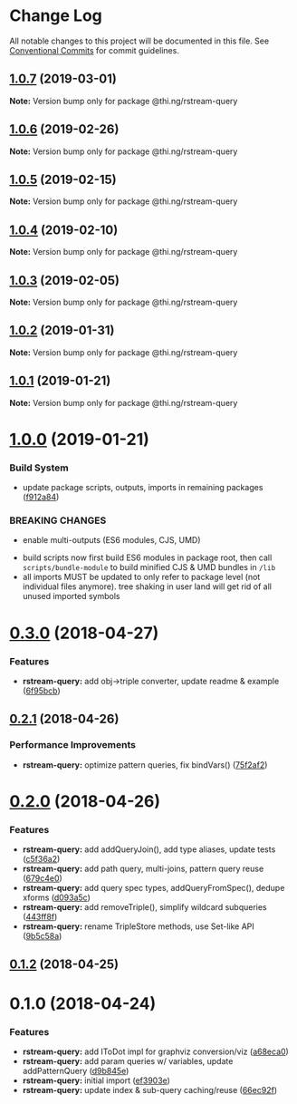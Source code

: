 # Change Log

All notable changes to this project will be documented in this file.
See [Conventional Commits](https://conventionalcommits.org) for commit guidelines.

## [1.0.7](https://github.com/thi-ng/umbrella/compare/@thi.ng/rstream-query@1.0.6...@thi.ng/rstream-query@1.0.7) (2019-03-01)

**Note:** Version bump only for package @thi.ng/rstream-query





## [1.0.6](https://github.com/thi-ng/umbrella/compare/@thi.ng/rstream-query@1.0.5...@thi.ng/rstream-query@1.0.6) (2019-02-26)

**Note:** Version bump only for package @thi.ng/rstream-query





## [1.0.5](https://github.com/thi-ng/umbrella/compare/@thi.ng/rstream-query@1.0.4...@thi.ng/rstream-query@1.0.5) (2019-02-15)

**Note:** Version bump only for package @thi.ng/rstream-query





## [1.0.4](https://github.com/thi-ng/umbrella/compare/@thi.ng/rstream-query@1.0.3...@thi.ng/rstream-query@1.0.4) (2019-02-10)

**Note:** Version bump only for package @thi.ng/rstream-query





## [1.0.3](https://github.com/thi-ng/umbrella/compare/@thi.ng/rstream-query@1.0.2...@thi.ng/rstream-query@1.0.3) (2019-02-05)

**Note:** Version bump only for package @thi.ng/rstream-query





## [1.0.2](https://github.com/thi-ng/umbrella/compare/@thi.ng/rstream-query@1.0.1...@thi.ng/rstream-query@1.0.2) (2019-01-31)

**Note:** Version bump only for package @thi.ng/rstream-query





## [1.0.1](https://github.com/thi-ng/umbrella/compare/@thi.ng/rstream-query@1.0.0...@thi.ng/rstream-query@1.0.1) (2019-01-21)

**Note:** Version bump only for package @thi.ng/rstream-query





# [1.0.0](https://github.com/thi-ng/umbrella/compare/@thi.ng/rstream-query@0.3.63...@thi.ng/rstream-query@1.0.0) (2019-01-21)


### Build System

* update package scripts, outputs, imports in remaining packages ([f912a84](https://github.com/thi-ng/umbrella/commit/f912a84))


### BREAKING CHANGES

* enable multi-outputs (ES6 modules, CJS, UMD)

- build scripts now first build ES6 modules in package root, then call
  `scripts/bundle-module` to build minified CJS & UMD bundles in `/lib`
- all imports MUST be updated to only refer to package level
  (not individual files anymore). tree shaking in user land will get rid of
  all unused imported symbols


<a name="0.3.0"></a>
# [0.3.0](https://github.com/thi-ng/umbrella/compare/@thi.ng/rstream-query@0.2.2...@thi.ng/rstream-query@0.3.0) (2018-04-27)


### Features

* **rstream-query:** add obj->triple converter, update readme & example ([6f95bcb](https://github.com/thi-ng/umbrella/commit/6f95bcb))


<a name="0.2.1"></a>
## [0.2.1](https://github.com/thi-ng/umbrella/compare/@thi.ng/rstream-query@0.2.0...@thi.ng/rstream-query@0.2.1) (2018-04-26)


### Performance Improvements

* **rstream-query:** optimize pattern queries, fix bindVars() ([75f2af2](https://github.com/thi-ng/umbrella/commit/75f2af2))


<a name="0.2.0"></a>
# [0.2.0](https://github.com/thi-ng/umbrella/compare/@thi.ng/rstream-query@0.1.2...@thi.ng/rstream-query@0.2.0) (2018-04-26)


### Features

* **rstream-query:** add addQueryJoin(), add type aliases, update tests ([c5f36a2](https://github.com/thi-ng/umbrella/commit/c5f36a2))
* **rstream-query:** add path query, multi-joins, pattern query reuse ([679c4e0](https://github.com/thi-ng/umbrella/commit/679c4e0))
* **rstream-query:** add query spec types, addQueryFromSpec(), dedupe xforms ([d093a5c](https://github.com/thi-ng/umbrella/commit/d093a5c))
* **rstream-query:** add removeTriple(), simplify wildcard subqueries ([443ff8f](https://github.com/thi-ng/umbrella/commit/443ff8f))
* **rstream-query:** rename TripleStore methods, use Set-like API ([9b5c58a](https://github.com/thi-ng/umbrella/commit/9b5c58a))


<a name="0.1.2"></a>
## [0.1.2](https://github.com/thi-ng/umbrella/compare/@thi.ng/rstream-query@0.1.1...@thi.ng/rstream-query@0.1.2) (2018-04-25)


<a name="0.1.0"></a>
# 0.1.0 (2018-04-24)


### Features

* **rstream-query:** add IToDot impl for graphviz conversion/viz ([a68eca0](https://github.com/thi-ng/umbrella/commit/a68eca0))
* **rstream-query:** add param queries w/ variables, update addPatternQuery ([d9b845e](https://github.com/thi-ng/umbrella/commit/d9b845e))
* **rstream-query:** initial import ([ef3903e](https://github.com/thi-ng/umbrella/commit/ef3903e))
* **rstream-query:** update index & sub-query caching/reuse ([66ec92f](https://github.com/thi-ng/umbrella/commit/66ec92f))
